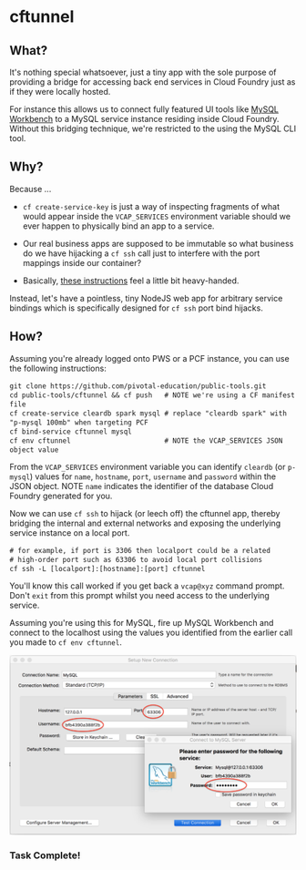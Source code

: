 # cftunnel

## What?

It's nothing special whatsoever, just a tiny app with the sole purpose of providing a bridge for accessing back end services in Cloud Foundry just as if they were locally hosted.

For instance this allows us to connect fully featured UI tools like [MySQL Workbench](https://www.mysql.com/products/workbench/) to a MySQL service instance residing inside Cloud Foundry.  Without this bridging technique, we're restricted to the using the MySQL CLI tool.

## Why?

Because ...

* `cf create-service-key` is just a way of inspecting fragments of what would appear inside the `VCAP_SERVICES` environment variable should we ever happen to physically bind an app to a service.

* Our real business apps are supposed to be immutable so what business do we have hijacking a `cf ssh` call just to interfere with the port mappings inside our container?

* Basically, [these instructions](https://docs.cloudfoundry.org/devguide/deploy-apps/ssh-services.html) feel a little bit heavy-handed.

Instead, let's have a pointless, tiny NodeJS web app for arbitrary service bindings which is specifically designed for `cf ssh` port bind hijacks.

## How?

Assuming you're already logged onto PWS or a PCF instance, you can use the following instructions:

```
git clone https://github.com/pivotal-education/public-tools.git
cd public-tools/cftunnel && cf push   # NOTE we're using a CF manifest file
cf create-service cleardb spark mysql # replace "cleardb spark" with "p-mysql 100mb" when targeting PCF
cf bind-service cftunnel mysql
cf env cftunnel                       # NOTE the VCAP_SERVICES JSON object value
```

From the `VCAP_SERVICES` environment variable you can identify `cleardb` (or `p-mysql`) values for `name`, `hostname`, `port`, `username` and `password` within the JSON object.  NOTE `name` indicates the identifier of the database Cloud Foundry generated for you.

Now we can use `cf ssh` to hijack (or leech off) the cftunnel app, thereby bridging the internal and external networks and exposing the underlying service instance on a local port.

```
# for example, if port is 3306 then localport could be a related 
# high-order port such as 63306 to avoid local port collisions
cf ssh -L [localport]:[hostname]:[port] cftunnel
```

You'll know this call worked if you get back a `vcap@xyz` command prompt.  Don't `exit` from this prompt whilst you need access to the underlying service.

Assuming you're using this for MySQL, fire up MySQL Workbench and connect to the localhost using the values you identified from the earlier call you made to `cf env cftunnel`.

![MySQL Workbench](mysqlworkbench.png)

### Task Complete!



